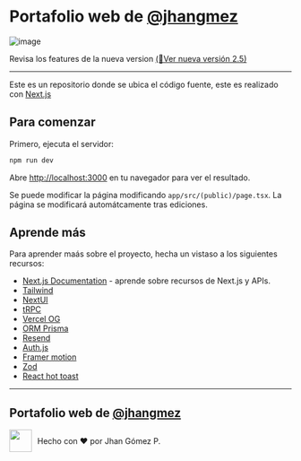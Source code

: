 # Portafolio web de [@jhangmez](https://www.linkedin.com/in/jhangmez/)

![image](https://github.com/user-attachments/assets/913e1856-75a5-4193-abe7-029763269652)

Revisa los features de la nueva version [(🚀Ver nueva versión 2.5)](https://github.com/jhangmez/pagina/releases/tag/2.5)

---

Este es un repositorio donde se ubica el código fuente, este es realizado con [Next.js](https://nextjs.org/)

## Para comenzar

Primero, ejecuta el servidor:

```bash
npm run dev
```

Abre [http://localhost:3000](http://localhost:3000) en tu navegador para ver el resultado.

Se puede modificar la página modificando `app/src/(public)/page.tsx`. La página se modificará automátcamente tras ediciones.

## Aprende más

Para aprender maás sobre el proyecto, hecha un vistaso a los siguientes recursos:

- [Next.js Documentation](https://nextjs.org/docs) - aprende sobre recursos de Next.js y APIs.
- [Tailwind](https://tailwindcss.com/docs/installation)
- [NextUI](https://nextui.org/docs/guide/introduction)
- [tRPC](https://trpc.io/docs)
- [Vercel OG](https://nextjs.org/docs/app/api-reference/file-conventions/metadata/opengraph-image)
- [ORM Prisma](https://www.prisma.io/docs/orm)
- [Resend](https://resend.com/docs/introduction)
- [Auth.js](https://authjs.dev/getting-started)
- [Framer motion](https://www.framer.com/motion/)
- [Zod](https://zod.dev)
- [React hot toast](https://react-hot-toast.com/docs)

---
## Portafolio web de [@jhangmez](https://www.linkedin.com/in/jhangmez/)
<div style="display: flex; align-items: center; height: fit-content;">
  <img src="https://avatars.githubusercontent.com/u/60937214?v=4" width="40" style="margin-right: 10px;"/>
  <span>Hecho con ❤️ por Jhan Gómez P.</span>
</div>
